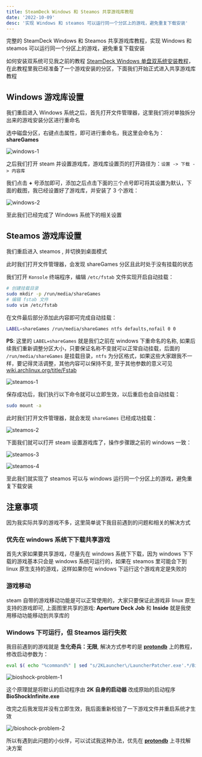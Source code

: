 ```yaml
---
title: SteamDeck Windows 和 Steamos 共享游戏库教程
date: '2022-10-09'
desc: '实现 Windows 和 steamos 可以运行同一个分区上的游戏，避免重复下载安装'
---
```


完整的 SteamDeck Windows 和 Steamos 共享游戏库教程，实现 Windows 和 steamos 可以运行同一个分区上的游戏，避免重复下载安装

如何安装双系统可见我之前的教程 [SteamDeck Windows 单盘双系统安装教程](../steamdeck-windows-dual-boot/index.md)，在此教程里我已经准备了一个游戏安装的分区，下面我们开始正式进入共享游戏库教程

## Windows 游戏库设置

我们重启进入 Windows 系统之后，首先打开文件管理器，这里我们将对单独拆分出来的游戏安装分区进行重命名

选中磁盘分区，右键点击属性，即可进行重命名，我这里会命名为：**shareGames**

![windows-1](./windows-1.jpeg)

之后我们打开 steam 并设置游戏库，游戏库设置页的打开路径为：`设置 -> 下载 -> 内容库`

我们点击 **+** 号添加即可，添加之后点击下面的三个点号即可将其设置为默认，下面的截图，我已经设置好了游戏库，并安装了 3 个游戏：

![windows-2](./windows-2.jpeg)

至此我们已经完成了 Windows 系统下的相关设置

## Steamos 游戏库设置

我们重启进入 steamos , 并切换到桌面模式

此时我们打开文件管理器，会发现 shareGames 分区且此时处于没有挂载的状态

我们打开 `Konsole` 终端程序，编辑 `/etc/fstab` 文件实现开启自动挂载：

```bash
# 创建挂载目录
sudo mkdir -p /run/media/shareGames
# 编辑 fstab 文件
sudo vim /etc/fstab
```

在文件最后部分添加此内容即可完成自动挂载：

```bash
LABEL=shareGames /run/media/shareGames ntfs defaults,nofail 0 0
```

**PS**: 这里的 `LABEL=shareGames` 就是我们之前在 windows 下重命名的名称, 如果后续我们重新调整分区大小，只要保证名称不变就可以正常自动挂载，后面的 `/run/media/shareGames` 是挂载目录，`ntfs` 为分区格式，如果这些大家跟我不一样，要记得灵活调整，其他内容可以保持不变, 至于其他参数的意义可见 [wiki.archlinux.org/title/Fstab](<https://wiki.archlinux.org/title/Fstab_(%E7%AE%80%E4%BD%93%E4%B8%AD%E6%96%87)>)

![steamos-1](./steamos-1.png)

保存成功后，我们执行以下命令就可以立即生效，以后重启也会自动挂载：

```bash
sudo mount -a
```

此时我们打开文件管理器，就会发现 `shareGames` 已经成功挂载：

![steamos-2](./steamos-2.png)

下面我们就可以打开 steam 设置游戏库了，操作步骤跟之前的 windows 一致：

![steamos-3](./steamos-3.png)

![steamos-4](./steamos-4.png)

至此我们就实现了 steamos 可以与 windows 运行同一个分区上的游戏，避免重复下载安装

## 注意事项

因为我实际共享的游戏不多，这里简单说下我目前遇到的问题和相关的解决方式

### 优先在 windows 系统下下载共享游戏

首先大家如果要共享游戏，尽量先在 windows 系统下下载，因为 windows 下下载的游戏基本只会是 windows 系统可运行的，如果在 steamos 里可能会下到 linux 原生支持的游戏，这样如果你在 windows 下运行这个游戏肯定是失败的

### 游戏移动

steam 自带的游戏移动功能是可以正常使用的，大家只要保证此游戏非 linux 原生支持的游戏即可, 上面图里共享的游戏: **Aperture Deck Job** 和 **Inside** 就是我使用移动功能移动到共享库的

### Windows 下可运行，但 Steamos 运行失败

我目前遇到的游戏就是 **生化奇兵：无限**, 解决方式参考的是 **[protondb](https://www.protondb.com/app/8870)** 上的教程，修改启动参数为：

```bash
eval $( echo "%command%" | sed "s/2KLauncher\/LauncherPatcher.exe'.*/Binaries\/Win32\/BioShockInfinite.exe'/" )
```

![bioshock-problem-1](./bioshock-problem-1.png)

这个原理就是将默认的启动程序由 **2K 自身的启动器** 改成原始的启动程序 **BioShockInfinite.exe**

改完之后我发现并没有立即生效，我后面重新校验了一下游戏文件并重启系统才生效

![/bioshock-problem-2](./bioshock-problem-2.png)

所以有遇到此问题的小伙伴，可以试试我这种办法，优先在 **[protondb](https://www.protondb.com)** 上寻找解决方案
